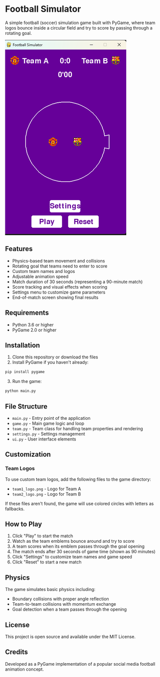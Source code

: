 # Football Simulator

A simple football (soccer) simulation game built with PyGame, where team logos bounce inside a circular field and try to score by passing through a rotating goal.

![Football Simulator](screenshot.png)

## Features

- Physics-based team movement and collisions
- Rotating goal that teams need to enter to score
- Custom team names and logos
- Adjustable animation speed
- Match duration of 30 seconds (representing a 90-minute match)
- Score tracking and visual effects when scoring
- Settings menu to customize game parameters
- End-of-match screen showing final results

## Requirements

- Python 3.6 or higher
- PyGame 2.0 or higher

## Installation

1. Clone this repository or download the files
2. Install PyGame if you haven't already:
```bash
pip install pygame
```
3. Run the game:
```bash
python main.py
```

## File Structure

- `main.py` - Entry point of the application
- `game.py` - Main game logic and loop
- `team.py` - Team class for handling team properties and rendering
- `settings.py` - Settings management
- `ui.py` - User interface elements

## Customization

### Team Logos

To use custom team logos, add the following files to the game directory:
- `team1_logo.png` - Logo for Team A
- `team2_logo.png` - Logo for Team B

If these files aren't found, the game will use colored circles with letters as fallbacks.

## How to Play

1. Click "Play" to start the match
2. Watch as the team emblems bounce around and try to score
3. A team scores when its emblem passes through the goal opening
4. The match ends after 30 seconds of game time (shown as 90 minutes)
5. Click "Settings" to customize team names and game speed
6. Click "Reset" to start a new match

## Physics

The game simulates basic physics including:
- Boundary collisions with proper angle reflection
- Team-to-team collisions with momentum exchange
- Goal detection when a team passes through the opening

## License

This project is open source and available under the MIT License.

## Credits

Developed as a PyGame implementation of a popular social media football animation concept.
